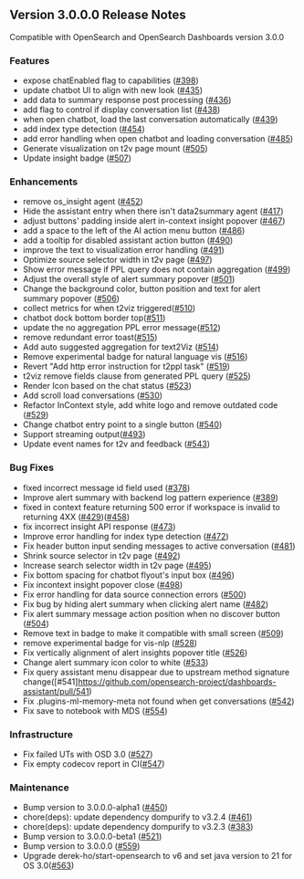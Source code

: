 ## Version 3.0.0.0 Release Notes

Compatible with OpenSearch and OpenSearch Dashboards version 3.0.0

### Features

- expose chatEnabled flag to capabilities ([#398](https://github.com/opensearch-project/dashboards-assistant/pull/398))
- update chatbot UI to align with new look ([#435](https://github.com/opensearch-project/dashboards-assistant/pull/435))
- add data to summary response post processing ([#436](https://github.com/opensearch-project/dashboards-assistant/pull/436))
- add flag to control if display conversation list ([#438](https://github.com/opensearch-project/dashboards-assistant/pull/438))
- when open chatbot, load the last conversation automatically ([#439](https://github.com/opensearch-project/dashboards-assistant/pull/439))
- add index type detection ([#454](https://github.com/opensearch-project/dashboards-assistant/pull/454))
- add error handling when open chatbot and loading conversation ([#485](https://github.com/opensearch-project/dashboards-assistant/pull/485))
- Generate visualization on t2v page mount ([#505](https://github.com/opensearch-project/dashboards-assistant/pull/505))
- Update insight badge ([#507](https://github.com/opensearch-project/dashboards-assistant/pull/507))

### Enhancements

- remove os_insight agent ([#452](https://github.com/opensearch-project/dashboards-assistant/pull/452))
- Hide the assistant entry when there isn't data2summary agent ([#417](https://github.com/opensearch-project/dashboards-assistant/pull/417))
- adjust buttons' padding inside alert in-context insight popover ([#467](https://github.com/opensearch-project/dashboards-assistant/pull/467))
- add a space to the left of the AI action menu button ([#486](https://github.com/opensearch-project/dashboards-assistant/pull/486))
- add a tooltip for disabled assistant action button ([#490](https://github.com/opensearch-project/dashboards-assistant/pull/490))
- improve the text to visualization error handling ([#491](https://github.com/opensearch-project/dashboards-assistant/pull/491))
- Optimize source selector width in t2v page ([#497](https://github.com/opensearch-project/dashboards-assistant/pull/497))
- Show error message if PPL query does not contain aggregation ([#499](https://github.com/opensearch-project/dashboards-assistant/pull/499))
- Adjust the overall style of alert summary popover ([#501](https://github.com/opensearch-project/dashboards-assistant/pull/501))
- Change the background color, button position and text for alert summary popover ([#506](https://github.com/opensearch-project/dashboards-assistant/pull/506))
- collect metrics for when t2viz triggered([#510](https://github.com/opensearch-project/dashboards-assistant/pull/510))
- chatbot dock bottom border top([#511](https://github.com/opensearch-project/dashboards-assistant/pull/511))
- update the no aggregation PPL error message([#512](https://github.com/opensearch-project/dashboards-assistant/pull/512))
- remove redundant error toast([#515](https://github.com/opensearch-project/dashboards-assistant/pull/515))
- Add auto suggested aggregation for text2Viz ([#514](https://github.com/opensearch-project/dashboards-assistant/pull/514))
- Remove experimental badge for natural language vis ([#516](https://github.com/opensearch-project/dashboards-assistant/pull/516))
- Revert "Add http error instruction for t2ppl task" ([#519](https://github.com/opensearch-project/dashboards-assistant/pull/519))
- t2viz remove fields clause from generated PPL query ([#525](https://github.com/opensearch-project/dashboards-assistant/pull/525))
- Render Icon based on the chat status ([#523](https://github.com/opensearch-project/dashboards-assistant/pull/523))
- Add scroll load conversations ([#530](https://github.com/opensearch-project/dashboards-assistant/pull/530))
- Refactor InContext style, add white logo and remove outdated code ([#529](https://github.com/opensearch-project/dashboards-assistant/pull/529))
- Change chatbot entry point to a single button ([#540](https://github.com/opensearch-project/dashboards-assistant/pull/540))
- Support streaming output([#493](https://github.com/opensearch-project/dashboards-assistant/pull/493))
- Update event names for t2v and feedback ([#543](https://github.com/opensearch-project/dashboards-assistant/pull/543))

### Bug Fixes

- fixed incorrect message id field used ([#378](https://github.com/opensearch-project/dashboards-assistant/pull/378))
- Improve alert summary with backend log pattern experience ([#389](https://github.com/opensearch-project/dashboards-assistant/pull/389))
- fixed in context feature returning 500 error if workspace is invalid to returning 4XX ([#429](https://github.com/opensearch-project/dashboards-assistant/pull/429))([#458](https://github.com/opensearch-project/dashboards-assistant/pull/458))
- fix incorrect insight API response ([#473](https://github.com/opensearch-project/dashboards-assistant/pull/473/files))
- Improve error handling for index type detection ([#472](https://github.com/opensearch-project/dashboards-assistant/pull/472))
- Fix header button input sending messages to active conversation ([#481](https://github.com/opensearch-project/dashboards-assistant/pull/481))
- Shrink source selector in t2v page ([#492](https://github.com/opensearch-project/dashboards-assistant/pull/492))
- Increase search selector width in t2v page ([#495](https://github.com/opensearch-project/dashboards-assistant/pull/495))
- Fix bottom spacing for chatbot flyout's input box ([#496](https://github.com/opensearch-project/dashboards-assistant/pull/496))
- Fix incontext insight popover close ([#498](https://github.com/opensearch-project/dashboards-assistant/pull/498))
- Fix error handling for data source connection errors ([#500](https://github.com/opensearch-project/dashboards-assistant/pull/500))
- Fix bug by hiding alert summary when clicking alert name ([#482](https://github.com/opensearch-project/dashboards-assistant/pull/482))
- Fix alert summary message action position when no discover button ([#504](https://github.com/opensearch-project/dashboards-assistant/pull/504))
- Remove text in badge to make it compatible with small screen ([#509](https://github.com/opensearch-project/dashboards-assistant/pull/509))
- remove experimental badge for vis-nlp ([#528](https://github.com/opensearch-project/dashboards-assistant/pull/528))
- Fix vertically alignment of alert insights popover title ([#526](https://github.com/opensearch-project/dashboards-assistant/pull/526))
- Change alert summary icon color to white ([#533](https://github.com/opensearch-project/dashboards-assistant/pull/533))
- Fix query assistant menu disappear due to upstream method signature change([#541]https://github.com/opensearch-project/dashboards-assistant/pull/541)
- Fix .plugins-ml-memory-meta not found when get conversations ([#542](https://github.com/opensearch-project/dashboards-assistant/pull/542))
- Fix save to notebook with MDS ([#554](https://github.com/opensearch-project/dashboards-assistant/pull/554))

### Infrastructure

- Fix failed UTs with OSD 3.0 ([#527](https://github.com/opensearch-project/dashboards-assistant/pull/527))
- Fix empty codecov report in CI([#547](https://github.com/opensearch-project/dashboards-assistant/pull/547))

### Maintenance

- Bump version to 3.0.0.0-alpha1 ([#450](https://github.com/opensearch-project/dashboards-assistant/pull/450))
- chore(deps): update dependency dompurify to v3.2.4 ([#461](https://github.com/opensearch-project/dashboards-assistant/pull/461))
- chore(deps): update dependency dompurify to v3.2.3 ([#383](https://github.com/opensearch-project/dashboards-assistant/pull/383))
- Bump version to 3.0.0.0-beta1 ([#521](https://github.com/opensearch-project/dashboards-assistant/pull/521))
- Bump version to 3.0.0.0 ([#559](https://github.com/opensearch-project/dashboards-assistant/pull/559))
- Upgrade derek-ho/start-opensearch to v6 and set java version to 21 for OS 3.0([#563](https://github.com/opensearch-project/dashboards-assistant/pull/563))
